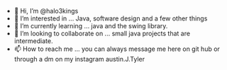 - 👋 Hi, I’m @halo3kings
- 👀 I’m interested in ... Java, software design and a few other things 
- 🌱 I’m currently learning ... java and the swing library.
- 💞️ I’m looking to collaborate on ... small java projects that are intermediate.
- 📫 How to reach me ... you can always message me here on git hub or through a dm on my instagram austin.J.Tyler

<!---
halo3kings/halo3kings is a ✨ special ✨ repository because its `README.md` (this file) appears on your GitHub profile.
You can click the Preview link to take a look at your changes.
--->
